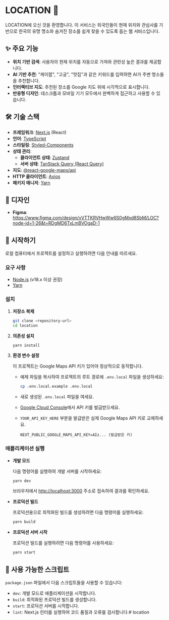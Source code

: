 # LOCATION 📍

LOCATION에 오신 것을 환영합니다. 이 서비스는 외국인들이 현재 위치와 관심사를 기반으로 한국의 유명 명소와 숨겨진 장소를 쉽게 찾을 수 있도록 돕는 웹 서비스입니다.

## ✨ 주요 기능

- **위치 기반 검색**: 사용자의 현재 위치를 자동으로 가져와 관련성 높은 결과를 제공합니다.
- **AI 기반 추천**: "케이팝", "고궁", "맛집"과 같은 키워드를 입력하면 AI가 주변 명소들을 추천합니다.
- **인터랙티브 지도**: 추천된 장소를 Google 지도 위에 시각적으로 표시합니다.
- **반응형 디자인**: 데스크톱과 모바일 기기 모두에서 완벽하게 접근하고 사용할 수 있습니다.

## 🛠️ 기술 스택

- **프레임워크**: [Next.js](https://nextjs.org/) (React)
- **언어**: [TypeScript](https://www.typescriptlang.org/)
- **스타일링**: [Styled-Components](https://styled-components.com/)
- **상태 관리**:
  - **클라이언트 상태**: [Zustand](https://github.com/pmndrs/zustand)
  - **서버 상태**: [TanStack Query (React Query)](https://tanstack.com/query/latest)
- **지도**: [@react-google-maps/api](https://www.npmjs.com/package/@react-google-maps/api)
- **HTTP 클라이언트**: [Axios](https://axios-http.com/)
- **패키지 매니저**: [Yarn](https://yarnpkg.com/)

## 🎨 디자인

- **Figma**: https://www.figma.com/design/vVTTKRVHwWw6S0gMxd8SbM/LOC?node-id=1-26&t=RDgMD6TxLmBVOgaD-1

## 🚀 시작하기

로컬 컴퓨터에서 프로젝트를 설정하고 실행하려면 다음 안내를 따르세요.

### 요구 사항

- [Node.js](https://nodejs.org/en) (v18.x 이상 권장)
- [Yarn](https://yarnpkg.com/getting-started/install)

### 설치

1.  **저장소 복제**

    ```bash
    git clone <repository-url>
    cd location
    ```

2.  **의존성 설치**

    ```bash
    yarn install
    ```

3.  **환경 변수 설정**

    이 프로젝트는 Google Maps API 키가 있어야 정상적으로 동작합니다.

    - 예제 파일을 복사하여 프로젝트의 루트 경로에 `.env.local` 파일을 생성하세요:
      ```bash
      cp .env.local.example .env.local
      ```
    - 새로 생성된 `.env.local` 파일을 여세요.
    - [Google Cloud Console](https://console.cloud.google.com/google/maps-apis/)에서 API 키를 발급받으세요.
    - `YOUR_API_KEY_HERE` 부분을 발급받은 실제 Google Maps API 키로 교체하세요.

      ```env
      NEXT_PUBLIC_GOOGLE_MAPS_API_KEY=AIz... (발급받은 키)
      ```

### 애플리케이션 실행

- **개발 모드**

  다음 명령어를 실행하여 개발 서버를 시작하세요:

  ```bash
  yarn dev
  ```

  브라우저에서 [http://localhost:3000](http://localhost:3000) 주소로 접속하여 결과를 확인하세요.

- **프로덕션 빌드**

  프로덕션용으로 최적화된 빌드를 생성하려면 다음 명령어를 실행하세요:

  ```bash
  yarn build
  ```

- **프로덕션 서버 시작**

  프로덕션 빌드를 실행하려면 다음 명령어를 사용하세요:

  ```bash
  yarn start
  ```

## 📜 사용 가능한 스크립트

`package.json` 파일에서 다음 스크립트들을 사용할 수 있습니다:

- `dev`: 개발 모드로 애플리케이션을 시작합니다.
- `build`: 최적화된 프로덕션 빌드를 생성합니다.
- `start`: 프로덕션 서버를 시작합니다.
- `lint`: Next.js 린터를 실행하여 코드 품질과 오류를 검사합니다.# location
